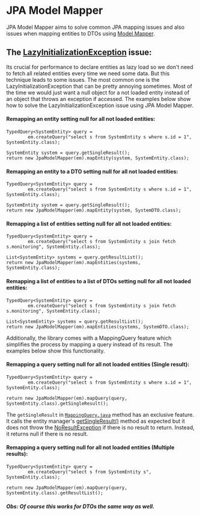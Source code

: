 # JPA Model Mapper

JPA Model Mapper aims to solve common JPA mapping issues and also issues when mapping entities to DTOs using [Model Mapper](http://modelmapper.org/).

## The [LazyInitializationException](http://docs.jboss.org/hibernate/orm/5.3/javadocs/org/hibernate/LazyInitializationException.html) issue:
Its crucial for performance to declare entities as lazy load so we don't need to fetch all related entities every time we need some data. But this technique leads to some issues. 
The most common one is the LazyInitializationException that can be pretty annoying sometimes. Most of the time we would just want a null object for a not loaded entity instead of an object that throws an exception if accessed. The examples below show how to solve the LazyInitializationException issue using JPA Model Mapper.  

#### Remapping an entity setting null for all not loaded entities: 
```
TypedQuery<SystemEntity> query =
        em.createQuery("select s from SystemEntity s where s.id = 1",  SystemEntity.class);

SystemEntity system = query.getSingleResult();
return new JpaModelMapper(em).mapEntity(system, SystemEntity.class);
```
#### Remapping an entity to a DTO setting null for all not loaded entities:
```
TypedQuery<SystemEntity> query =
        em.createQuery("select s from SystemEntity s where s.id = 1",  SystemEntity.class);

SystemEntity system = query.getSingleResult();
return new JpaModelMapper(em).mapEntity(system, SystemDTO.class);
```

#### Remapping a list of entities setting null for all not loaded entities: 
```
TypedQuery<SystemEntity> query =
        em.createQuery("select s from SystemEntity s join fetch s.monitoring", SystemEntity.class);

List<SystemEntity> systems = query.getResultList();
return new JpaModelMapper(em).mapEntities(systems, SystemEntity.class);
```

#### Remapping a list of entities to a list of DTOs setting null for all not loaded entities:
```
TypedQuery<SystemEntity> query =
        em.createQuery("select s from SystemEntity s join fetch s.monitoring", SystemEntity.class);

List<SystemEntity> systems = query.getResultList();
return new JpaModelMapper(em).mapEntities(systems, SystemDTO.class);
```

Additionally, the library comes with a MappingQuery feature which simplifies the process by mapping a query instead of its result. The examples below show this functionality.

#### Remapping a query setting null for all not loaded entities (Single result):
```
TypedQuery<SystemEntity> query =
        em.createQuery("select s from SystemEntity s where s.id = 1", SystemEntity.class);

return new JpaModelMapper(em).mapQuery(query, SystemEntity.class).getSingleResult();
```
The ``getSingleResult`` in [`MappingQuery.java`](src/main/java/com/vmf/modelmapper/jpa/MappingQuery.java) method has an exclusive feature. It calls the entity manager's [getSingleResult()](https://docs.oracle.com/javaee/6/api/javax/persistence/Query.html#getSingleResult()) method as expected but it does not throw the [NoResultException](https://docs.jboss.org/hibernate/jpa/2.1/api/javax/persistence/NoResultException.html) if there is no result to return. Instead, it returns null if there is no result. 

#### Remapping a query setting null for all not loaded entities (Multiple results):
```
TypedQuery<SystemEntity> query =
        em.createQuery("select s from SystemEntity s", SystemEntity.class);

return new JpaModelMapper(em).mapQuery(query, SystemEntity.class).getResultList();
```

##### Obs: Of course this works for DTOs the same way as well.